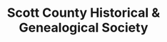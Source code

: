 ---
layout: repo
title: "Scott County Historical & Genealogical Society"
id: 1716
permalink: repos/1716/
---